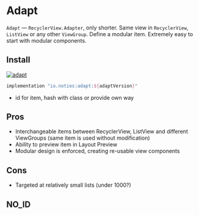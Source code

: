 # Adapt

`Adapt` &mdash; `RecyclerView.Adapter`, only shorter. Same view in `RecyclerView`, `ListView` or any other `ViewGroup`.
Define a modular item. Extremely easy to start with modular components.

## Install

[![adapt](https://img.shields.io/maven-central/v/io.noties/adapt.svg?label=adapt)](http://search.maven.org/#search|ga|1|g%3A%22io.noties%22%20AND%20a%3A%22adapt%22)

```gradle
implementation "io.noties:adapt:${adaptVersion}"
```

* id for item, hash with class or provide own way


## Pros
* Interchangeable items between RecyclerView, ListView and different ViewGroups (same item is used without modification)
* Ability to preview item in Layout Preview
* Modular design is enforced, creating re-usable view components

## Cons
* Targeted at relatively small lists (under 1000?)

## NO_ID
